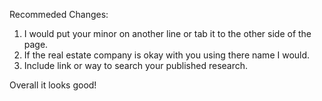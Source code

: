 Recommeded Changes: 
1. I would put your minor on another line or tab it to the other side of the page.
2. If the real estate company is okay with you using there name I would.
3. Include link or way to search your published research. 

Overall it looks good! 
